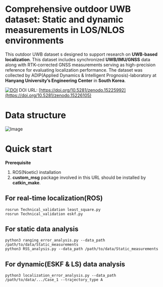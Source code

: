 # Comprehensive outdoor UWB dataset: Static and dynamic measurements in LOS/NLOS environments
This outdoor UWB dataset s designed to support research on **UWB-based localization**. This dataset includes synchronized **UWB/IMU/GNSS** data 
along with RTK-corrected GNSS measurements serving as high-precision reference for evaluating localization performance.
The dataset was collected by ADIP(Applied Dynamics & Intelligent Prognosis)-laboratory at **Hanyang University’s Engineering Center** in **South Korea**.

[![DOI](https://zenodo.org/badge/DOI/10.5281/zenodo.15226105.svg)](https://doi.org/10.5281/zenodo.15226105)
DOI URL: [https://doi.org/10.5281/zenodo.15225992](https://doi.org/10.5281/zenodo.15226105)

# Data structure
![Image](https://github.com/user-attachments/assets/3a01da78-4d55-42c6-92c4-c5e0648f84cb)

# Quick start

**Prerequisite**

1. ROS(Noetic) installation 
2. **custom_msg** package involved in this URL should be installed by **catkin_make**.

## For real-time localization(ROS)

    rosrun Technical_validation least_square.py
    rosrun Technical_validation eskf.py

## For static data analysis

    python3 ranging_error_analysis.py --data_path /path/to/data/Static_measurements
    python3 RSS_analysis.py --data_path /path/to/data/Static_measurements

## For dynamic(ESKF & LS) data analysis

    python3 localization_error_analysis.py --data_path /path/to/data/.../Case_1 --trajectory_type A
